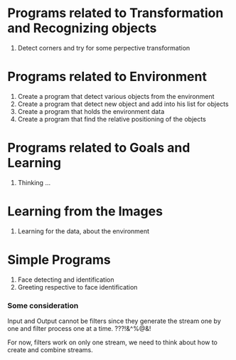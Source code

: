 # Programs related to Transformation and Recognizing objects
1. Detect corners and try for some perpective transformation

# Programs related to Environment
1. Create a program that detect various objects from the environment
1. Create a program that detect new object and add into his list for objects
1. Create a program that holds the environment data
1. Create a program that find the relative positioning of the objects

# Programs related to Goals and Learning
1. Thinking ...

# Learning from the Images
1. Learning for the data, about the environment

# Simple Programs
1. Face detecting and identification
1. Greeting respective to face identification

### Some consideration
Input and Output cannot be filters since they generate the stream one by one
and filter process one at a time. ???!&^%@&!

For now, filters work on only one stream, we need to think about how to create
and combine streams.
